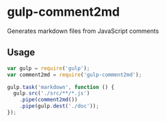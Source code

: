 # gulp-comment2md
Generates markdown files from JavaScript comments

## Usage

```javascript
var gulp = require('gulp');
var comment2md = require('gulp-comment2md');

gulp.task('markdown', function () {
  gulp.src('./src/**/*.js')
    .pipe(comment2md())
    .pipe(gulp.dest('./doc'));
});
```
